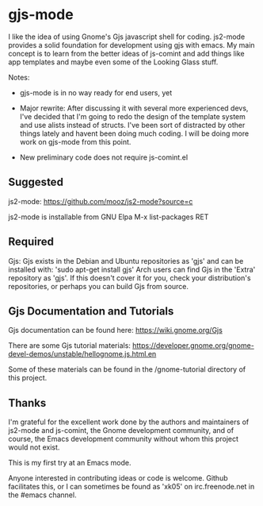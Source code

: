 gjs-mode
========

I like the idea of using Gnome's Gjs javascript shell for
coding. js2-mode provides a solid foundation for development using gjs
with emacs. My main concept is to learn from the better ideas of
js-comint and add things like app templates and maybe even some of the
Looking Glass stuff.

Notes: 

* gjs-mode is in no way ready for end users, yet

* Major rewrite: After discussing it with several more experienced
  devs, I've decided that I'm going to redo the design of the template
  system and use alists instead of structs. I've been sort of
  distracted by other things lately and havent been doing much
  coding. I will be doing more work on gjs-mode from this point.

* New preliminary code does not require js-comint.el

Suggested
---------

js2-mode:   https://github.com/mooz/js2-mode?source=c
            
js2-mode is installable from GNU Elpa M-x list-packages RET


Required
--------

Gjs: Gjs exists in the Debian and Ubuntu repositories as 'gjs' and can
     be installed with: 'sudo apt-get install gjs' Arch users can find
     Gjs in the 'Extra' repository as 'gjs'. If this doesn't cover it
     for you, check your distribution's repositories, or perhaps you
     can build Gjs from source.

Gjs Documentation and Tutorials
-------------------------------

Gjs documentation can be found here: https://wiki.gnome.org/Gjs

There are some Gjs tutorial materials:
https://developer.gnome.org/gnome-devel-demos/unstable/hellognome.js.html.en

Some of these materials can be found in the /gnome-tutorial directory
of this project.

Thanks
------

I'm grateful for the excellent work done by the authors and
maintainers of js2-mode and js-comint, the Gnome development
community, and of course, the Emacs development community 
without whom this project would not exist.

This is my first try at an Emacs mode. 

Anyone interested in contributing ideas or code is welcome. Github
facilitates this, or I can sometimes be found as 'xk05' on
irc.freenode.net in the #emacs channel.
